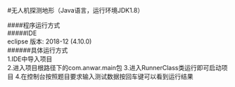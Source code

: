#无人机探测地形（Java语言，运行环境JDK1.8）  

####程序运行方式  
#####IDE  
eclipse 版本: 2018-12 (4.10.0)  
######具体运行方式  
1.IDE中导入项目  
2.进入项目根路径下的com.anwar.main包
3.进入RunnerClass类运行即可启动项目
4.在控制台按照题目要求输入测试数据按回车键可以看到运行结果

